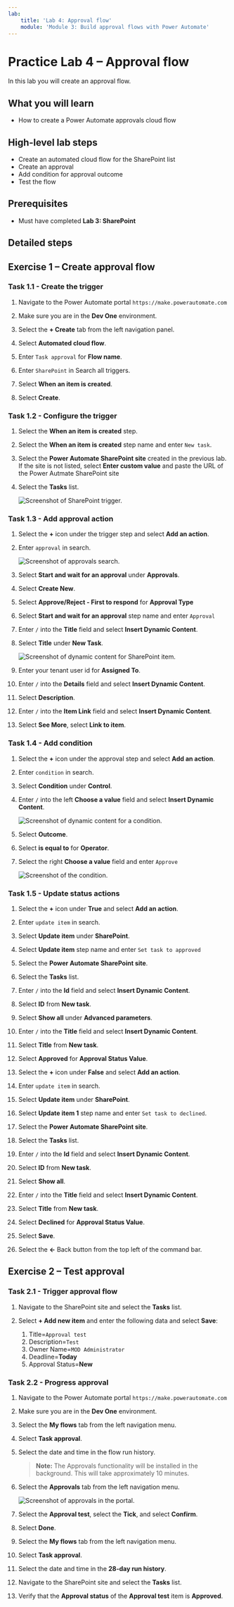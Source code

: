 ```yaml
---
lab:
    title: 'Lab 4: Approval flow'
    module: 'Module 3: Build approval flows with Power Automate'
---
```


# Practice Lab 4 – Approval flow

In this lab you will create an approval flow.

## What you will learn

- How to create a Power Automate approvals cloud flow

## High-level lab steps

- Create an automated cloud flow for the SharePoint list
- Create an approval
- Add condition for approval outcome
- Test the flow
  
## Prerequisites

- Must have completed **Lab 3: SharePoint**

## Detailed steps

## Exercise 1 – Create approval flow

### Task 1.1 - Create the trigger

1. Navigate to the Power Automate portal `https://make.powerautomate.com`

1. Make sure you are in the **Dev One** environment.

1. Select the **+ Create** tab from the left navigation panel.

1. Select **Automated cloud flow**.

1. Enter `Task approval` for **Flow name**.

1. Enter `SharePoint` in Search all triggers.

1. Select **When an item is created**.

1. Select **Create**.


### Task 1.2 - Configure the trigger

1. Select the **When an item is created** step.

1. Select the **When an item is created** step name and enter `New task`.

1. Select the **Power Automate SharePoint site** created in the previous lab. If the site is not listed, select **Enter custom value** and paste the URL of the Power Autmate SharePoint site

1. Select the **Tasks** list.

    ![Screenshot of SharePoint trigger.](../media/sharepoint-trigger.png)


### Task 1.3 - Add approval action

1. Select the **+** icon under the trigger step and select **Add an action**.

1. Enter `approval` in search.

    ![Screenshot of approvals search.](../media/search-approval.png)

1. Select **Start and wait for an approval** under **Approvals**.

1. Select **Create New**.

1. Select **Approve/Reject - First to respond** for **Approval Type**

1. Select **Start and wait for an approval** step name and enter `Approval`

1. Enter `/` into the **Title** field and select **Insert Dynamic Content**.

1. Select **Title** under **New Task**.

    ![Screenshot of dynamic content for SharePoint item.](../media/sharepoint-dynamic-content.png)

1. Enter your tenant user id for **Assigned To**.

1. Enter `/` into the **Details** field and select **Insert Dynamic Content**.

1. Select **Description**.

1. Enter `/` into the **Item Link** field and select **Insert Dynamic Content**. 

1. Select **See More**, select **Link to item**.


### Task 1.4 - Add condition

1. Select the **+** icon under the approval step and select **Add an action**.

1. Enter `condition` in search.

1. Select **Condition** under **Control**.

1. Enter `/` into the left **Choose a value** field and select **Insert Dynamic Content**.

    ![Screenshot of dynamic content for a condition.](../media/add-condition.png)

1. Select **Outcome**.

1. Select **is equal to** for **Operator**.

1. Select the right **Choose a value** field and enter `Approve`

    ![Screenshot of the condition.](../media/condition.png)


### Task 1.5 - Update status actions

1. Select the **+** icon under **True** and select **Add an action**.

1. Enter `update item` in search.

1. Select **Update item** under **SharePoint**.

1. Select **Update item** step name and enter `Set task to approved`

1. Select the **Power Automate SharePoint site**.

1. Select the **Tasks** list.

1. Enter `/` into the **Id** field and select **Insert Dynamic Content**.

1. Select **ID** from **New task**.

1. Select **Show all** under **Advanced parameters**.

1. Enter `/` into the **Title** field and select **Insert Dynamic Content**.

1. Select **Title** from **New task**.

1. Select **Approved** for **Approval Status Value**.

1. Select the **+** icon under **False** and select **Add an action**.

1. Enter `update item` in search.

1. Select **Update item** under **SharePoint**.

1. Select **Update item 1** step name and enter `Set task to declined`.

1. Select the **Power Automate SharePoint site**.

1. Select the **Tasks** list.

1. Enter `/` into the **Id** field and select **Insert Dynamic Content**.

1. Select **ID** from **New task**.

1. Select **Show all**.

1. Enter `/` into the **Title** field and select **Insert Dynamic Content**.

1. Select **Title** from **New task**.

1. Select **Declined** for **Approval Status Value**.

1. Select **Save**.

1. Select the **<-** Back button from the top left of the command bar.


## Exercise 2 – Test approval

### Task 2.1 - Trigger approval flow

1. Navigate to the SharePoint site and select the **Tasks** list.

1. Select **+ Add new item** and enter the following data and select **Save**:

   1. Title=`Approval test`
   1. Description=`Test`
   1. Owner Name=`MOD Administrator`
   1. Deadline=**Today**
   1. Approval Status=**New**


### Task 2.2 - Progress approval

1. Navigate to the Power Automate portal `https://make.powerautomate.com`

1. Make sure you are in the **Dev One** environment.

1. Select the **My flows** tab from the left navigation menu.

1. Select **Task approval**.

1. Select the date and time in the flow run history.

    > **Note:** The Approvals functionality will be installed in the background. This will take approximately 10 minutes.

1. Select the **Approvals** tab from the left navigation menu.

    ![Screenshot of approvals in the portal.](../media/approvals.png)

1. Select the **Approval test**, select the **Tick**, and select **Confirm**.

1. Select **Done**.

1. Select the **My flows** tab from the left navigation menu.

1. Select **Task approval**.

1. Select the date and time in the **28-day run history**.

1. Navigate to the SharePoint site and select the **Tasks** list.

1. Verify that the **Approval status** of the **Approval test** item is **Approved**.

